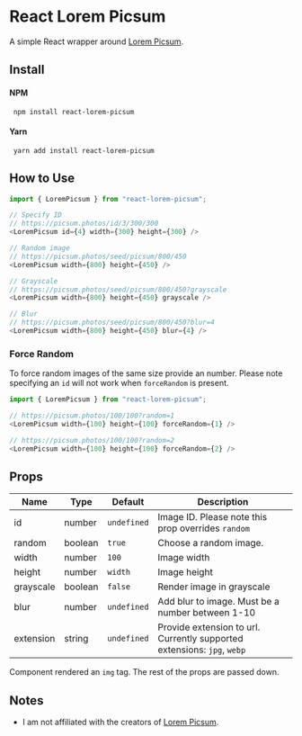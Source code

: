 # React Lorem Picsum

A simple React wrapper around [Lorem Picsum](https://picsum.photos/).

## Install

#### NPM

```
 npm install react-lorem-picsum
```

#### Yarn

```
 yarn add install react-lorem-picsum
```

## How to Use

```js
import { LoremPicsum } from "react-lorem-picsum";

// Specify ID
// https://picsum.photos/id/3/300/300
<LoremPicsum id={4} width={300} height={300} />

// Random image
// https://picsum.photos/seed/picsum/800/450
<LoremPicsum width={800} height={450} />

// Grayscale
// https://picsum.photos/seed/picsum/800/450?grayscale
<LoremPicsum width={800} height={450} grayscale />

// Blur
// https://picsum.photos/seed/picsum/800/450?blur=4
<LoremPicsum width={800} height={450} blur={4} />
```

### Force Random

To force random images of the same size provide an number. Please note specifying an `id` will not work when `forceRandom` is present.

```js
import { LoremPicsum } from "react-lorem-picsum";

// https://picsum.photos/100/100?random=1
<LoremPicsum width={100} height={100} forceRandom={1} />

// https://picsum.photos/100/100?random=2
<LoremPicsum width={100} height={100} forceRandom={2} />
```

## Props

| Name      | Type    | Default     | Description                                                             |
| --------- | ------- | ----------- | ----------------------------------------------------------------------- |
| id        | number  | `undefined` | Image ID. Please note this prop overrides `random`                      |
| random    | boolean | `true`      | Choose a random image.                                                  |
| width     | number  | `100`       | Image width                                                             |
| height    | number  | `width`     | Image height                                                            |
| grayscale | boolean | `false`     | Render image in grayscale                                               |
| blur      | number  | `undefined` | Add blur to image. Must be a number between 1-10                        |
| extension | string  | `undefined` | Provide extension to url. Currently supported extensions: `jpg`, `webp` |

Component rendered an `img` tag. The rest of the props are passed down.

## Notes

- I am not affiliated with the creators of [Lorem Picsum](https://picsum.photos/).
